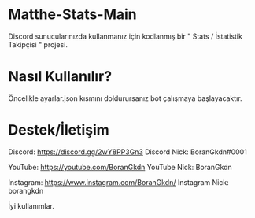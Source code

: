 # Matthe-Stats-Main 
Discord sunucularınızda kullanmanız için kodlanmış bir " Stats / İstatistik Takipçisi " projesi.

# Nasıl Kullanılır?
Öncelikle ayarlar.json kısmını doldurursanız bot çalışmaya başlayacaktır.

# Destek/İletişim
Discord: https://discord.gg/2wY8PP3Gn3 
Discord Nick: BoranGkdn#0001

YouTube: https://youtube.com/BoranGkdn
YouTube Nick: BoranGkdn

Instagram: https://www.instagram.com/BoranGkdn/
Instagram Nick: borangkdn

İyi kullanımlar.
